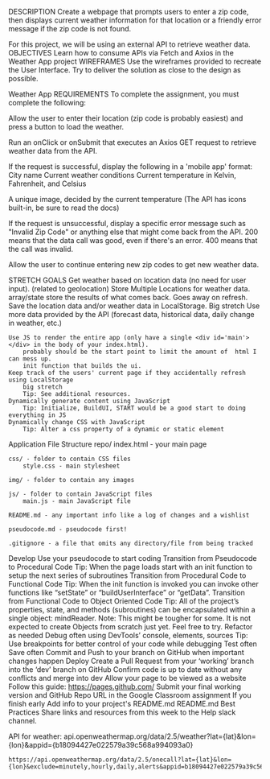 DESCRIPTION
Create a webpage that prompts users to enter a zip code, then displays current weather  information for that location or a friendly error message if the zip code is not found.

For this project, we will be using an external API to retrieve weather data.
OBJECTIVES
Learn how to consume APIs via Fetch and Axios in the Weather App project
WIREFRAMES
Use the wireframes provided to recreate the User Interface.  Try to deliver the solution as close to the design as possible.


Weather App
REQUIREMENTS
To complete the assignment, you must complete the following:

Allow the user to enter their location (zip code is probably easiest) and press a button to load the weather.

Run an onClick or onSubmit that executes an Axios GET request to retrieve weather data from the API.

If the request is successful, display the following in a 'mobile app' format:
    City name
    Current weather conditions
    Current temperature in Kelvin, Fahrenheit, and Celsius

A unique image, decided by the current temperature (The API has icons built-in, be sure to read the docs)

If the request is unsuccessful, display a specific error message such as "Invalid Zip Code" or anything else that might come back from the API.
200 means that the data call was good, even if there's an error.  400 means that the call was invalid.

Allow the user to continue entering new zip codes to get new weather data.



STRETCH GOALS
    Get weather based on location data (no need for user input). 
        (related to geolocation)
    Store Multiple Locations for weather data.
        array/state store the results of what comes back.  Goes away on refresh.
    Save the location data and/or weather data in LocalStorage.
        Big stretch
    Use more data provided by the API (forecast data, historical data, daily change in weather, etc.)

    Use JS to render the entire app (only have a single <div id='main'></div> in the body of your index.html).
        probably should be the start point to limit the amount of  html I can mess up.
        init function that builds the ui.
    Keep track of the users' current page if they accidentally refresh using LocalStorage
        big stretch
        Tip: See additional resources.
    Dynamically generate content using JavaScript
        Tip: Initialize, BuildUI, START would be a good start to doing everything in JS
    Dynamically change CSS with JavaScript
        Tip: Alter a css property of a dynamic or static element

Application File Structure
repo/
    index.html - your main page

    css/ - folder to contain CSS files
        style.css - main stylesheet

    img/ - folder to contain any images

    js/ - folder to contain JavaScript files
        main.js - main JavaScript file

    README.md - any important info like a log of changes and a wishlist

    pseudocode.md - pseudocode first!

    .gitignore - a file that omits any directory/file from being tracked



Develop
Use your pseudocode to start coding
Transition from Pseudocode to Procedural Code
Tip: When the page loads start with an init function to setup the next series of subroutines
Transition from Procedural Code to Functional Code
Tip: When the init function is invoked you can invoke other functions like “setState” or “buildUserInterface” or “getData”.
Transition from Functional Code to Object Oriented Code
Tip: All of the project’s properties, state, and methods (subroutines) can be encapsulated within a single object: mindReader.
Note: This might be tougher for some.  It is not expected to create Objects from scratch just yet.  Feel free to try.
Refactor as needed
Debug often using DevTools’ console, elements, sources
Tip: Use breakpoints for better control of your code while debugging
Test often
Save often
Commit and Push to your branch on GitHub when important changes happen
Deploy
Create a Pull Request from your ‘working’ branch into the ‘dev’ branch on GitHub
Confirm code is up to date without any conflicts and merge into dev
Allow your page to be viewed as a website
Follow this guide: https://pages.github.com/
Submit your final working version and GitHub Repo URL in the Google Classroom assignment
If you finish early
Add info to your project's README.md
README.md Best Practices
Share links and resources from this week to the Help slack channel.


API for weather:
    api.openweathermap.org/data/2.5/weather?lat={lat}&lon={lon}&appid={b18094427e022579a39c568a994093a0}

    https://api.openweathermap.org/data/2.5/onecall?lat={lat}&lon={lon}&exclude=minutely,hourly,daily,alerts&appid=b18094427e022579a39c568a994093a0
